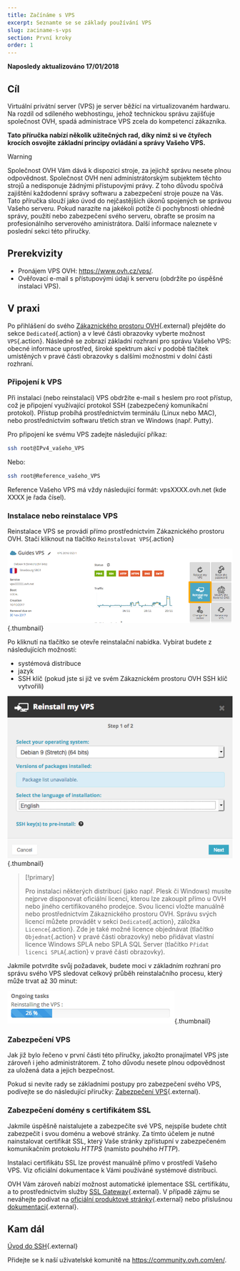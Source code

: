 ```yaml
---
title: Začínáme s VPS
excerpt: Seznamte se se základy používání VPS
slug: zaciname-s-vps
section: První kroky
order: 1
---
```


**Naposledy aktualizováno 17/01/2018**
 
## Cíl

Virtuální privátní server (VPS) je server běžící na virtualizovaném hardwaru. Na rozdíl od sdíleného webhostingu, jehož technickou správu zajišťuje společnost OVH, spadá administrace VPS zcela do kompetencí zákazníka.

**Tato příručka nabízí několik užitečných rad, díky nimž si ve čtyřech krocích osvojíte základní principy ovládání a správy Vašeho VPS.**


> [!warning]
>
> Společnost OVH Vám dává k dispozici stroje, za jejichž správu nesete plnou odpovědnost. Společnost OVH není administrátorským subjektem těchto strojů a nedisponuje žádnými přístupovými právy. Z toho důvodu spočívá zajištění každodenní správy softwaru a zabezpečení stroje pouze na Vás. Tato příručka slouží jako úvod do nejčastějších úkonů spojených se správou Vašeho serveru. Pokud narazíte na jakékoli potíže či pochybnosti ohledně správy, použití nebo zabezpečení svého serveru, obraťte se prosím na profesionálního serverového aministrátora. Další informace naleznete v poslední sekci této příručky.
> 


## Prerekvizity

- Pronájem VPS OVH: <https://www.ovh.cz/vps/>.
- Ověřovací e-mail s přístupovými údaji k serveru (obdržíte po úspěšné instalaci VPS).


## V praxi

Po přihlášení do svého [Zákaznického prostoru OVH](https://www.ovh.com/auth/?action=gotomanager){.external} přejděte do sekce `Dedicated`{.action} a v levé části obrazovky vyberte možnost `VPS`{.action}. Následně se zobrazí základní rozhraní pro správu Vašeho VPS: obecné informace uprostřed, široké spektrum akcí v podobě tlačítek umístěných v pravé části obrazovky s dalšími možnostmi v dolní části rozhraní.

### Připojení k VPS

Při instalaci (nebo reinstalaci) VPS obdržíte e-mail s heslem pro root přístup, což je připojení využívající protokol SSH (zabezpečený komunikační protokol). Přístup probíhá prostřednictvím terminálu (Linux nebo MAC), nebo prostřednictvím softwaru třetích stran ve Windows (např. Putty).

Pro připojení ke svému VPS zadejte následující příkaz:

```sh
ssh root@IPv4_vašeho_VPS
```

Nebo:

```sh
ssh root@Reference_vašeho_VPS
```

Reference Vašeho VPS má vždy následující formát: vpsXXXX.ovh.net (kde XXXX je řada čísel).


### Instalace nebo reinstalace VPS

Reinstalace VPS se provádí přímo prostřednictvím Zákaznického prostoru OVH. Stačí kliknout na tlačítko `Reinstalovat VPS`{.action}

![Reinstalace VPS](images/reinstall_manager.png){.thumbnail}

Po kliknutí na tlačítko se otevře reinstalační nabídka. Vybírat budete z následujících možností:

- systémová distribuce
- jazyk
- SSH klíč (pokud jste si již ve svém Zákaznickém prostoru OVH SSH klíč vytvořili)

![Reinstalační nabídka](images/reinstall_menu.png){.thumbnail}

> [!primary]
>
> Pro instalaci některých distribucí (jako např. Plesk či Windows) musíte nejprve disponovat oficiální licencí, kterou lze zakoupit přímo u OVH nebo jiného certifikovaného prodejce. Svou licenci vložte manuálně nebo prostřednictvím Zákaznického prostoru OVH. Správu svých licencí můžete provádět v sekci `Dedicated`{.action}, záložka `Licence`{.action}.
Zde je také možné licence objednávat (tlačítko `Objednat`{.action} v pravé části obrazovky) nebo přidávat vlastní licence Windows SPLA nebo SPLA SQL Server (tlačítko `Přidat licenci SPLA`{.action} v pravé části obrazovky).
> 

Jakmile potvrdíte svůj požadavek, budete moci v základním rozhraní pro správu svého VPS sledovat celkový průběh reinstalačního procesu, který může trvat až 30 minut:

![Postup reinstalace](images/reinstall_task.png){.thumbnail}


### Zabezpečení VPS

Jak již bylo řečeno v první části této příručky, jakožto pronajímatel VPS jste zároveň i jeho administrátorem. Z toho důvodu nesete plnou odpovědnost za uložená data a jejich bezpečnost.

Pokud si nevíte rady se základními postupy pro zabezpečení svého VPS, podívejte se do následující příručky: [Zabezpečení VPS](https://docs.ovh.com/fr/vps/conseils-securisation-vps/){.external}.


### Zabezpečení domény s certifikátem SSL

Jakmile úspěšně naistalujete a zabezpečíte své VPS, nejspíše budete chtít zabezpečit i svou doménu a webové stránky. Za tímto účelem je nutné nainstalovat certifikát SSL, který Vaše stránky zpřístupní v zabezpečeném komunikačním protokolu *HTTPS* (namísto pouhého *HTTP*).

Instalaci certifikátu SSL lze provést manuálně přímo v prostředí Vašeho VPS. Viz oficiální dokumentace k Vámi používáné systémové distribuci.

OVH Vám zároveň nabízí možnost automatické iplementace SSL certifikátu, a to prostřednictvím služby [SSL Gateway](https://www.ovh.cz/ssl-gateway/){.external}. V případě zájmu se neváhejte podívat na [oficiální produktové stránky](https://www.ovh.cz/ssl-gateway/){.external} nebo příslušnou [dokumentaci](https://docs.ovh.com/cz/cs/ssl-gateway/objednani-sluzby-ssl-gateway/){.external}.

## Kam dál

[Úvod do SSH](https://docs.ovh.com/fr/dedicated/ssh-introduction/){.external}

Přidejte se k naší uživatelské komunitě na <https://community.ovh.com/en/>.

